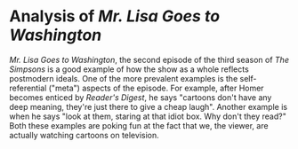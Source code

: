 # Analysis of _Mr. Lisa Goes to Washington_

_Mr. Lisa Goes to Washington_, the second episode of the third season of _The Simpsons_ is a good example of how the show as a whole reflects postmodern ideals. One of the more prevalent examples is the self-referential ("meta") aspects of the episode. For example, after Homer becomes enticed by _Reader's Digest_, he says "cartoons don't have any deep meaning, they're just there to give a cheap laugh". Another example is when he says "look at them, staring at that idiot box. Why don't they read?" Both these examples are poking fun at the fact that we, the viewer, are actually watching cartoons on television. 